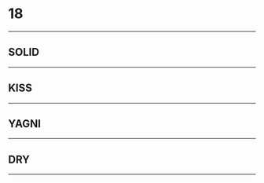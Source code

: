 # 18
---
## SOLID
---
## KISS
---
## YAGNI
---
## DRY
---
<!---
## GOF design patterns
---
## domain driven design DDD
---
## test driven development TDD
---
--->
